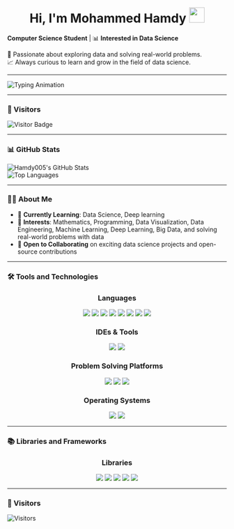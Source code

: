 <h1 align="center">Hi, I'm Mohammed Hamdy <img src="https://media.giphy.com/media/hvRJCLFzcasrR4ia7z/giphy.gif" width="35"></h1>

**Computer Science Student** | 📊 **Interested in Data Science**  

🌟 Passionate about exploring data and solving real-world problems.  
📈 Always curious to learn and grow in the field of data science.  

---

![Typing Animation](https://readme-typing-svg.herokuapp.com?font=Fira+Code&size=24&duration=3000&pause=500&color=FF5733&center=true&vCenter=true&width=500&lines=I+Love+Data+Science)

---

### 🧮 Visitors  
![Visitor Badge](https://visitor-badge.laobi.icu/badge?page_id=Hamdy005.Hamdy005)
  
---

### 📊 GitHub Stats  
![Hamdy005's GitHub Stats](https://github-readme-stats.vercel.app/api?username=Hamdy005&show_icons=true&theme=radical)  
![Top Languages](https://github-readme-stats.vercel.app/api/top-langs/?username=Hamdy005&layout=compact&theme=radical)

---

### 🧑‍💻 About Me  

- 💼 **Currently Learning**: Data Science, Deep learning
- 🚀 **Interests**: Mathematics, Programming, Data Visualization, Data Engineering, Machine Learning, Deep Learning, Big Data, and solving real-world problems with data
- 🌱 **Open to Collaborating** on exciting data science projects and open-source contributions  

---

### 🛠 Tools and Technologies  

<div align="center">
  <h3>Languages</h3>
  <p>
    <img src="https://img.shields.io/badge/-C-00599C?style=for-the-badge&logo=c&logoColor=white"/>
    <img src="https://img.shields.io/badge/-C++-00599C?style=for-the-badge&logo=c%2B%2B&logoColor=white"/>
    <img src="https://img.shields.io/badge/-Python-3776AB?style=for-the-badge&logo=python&logoColor=white"/>
    <img src="https://img.shields.io/badge/-Java-007396?style=for-the-badge&logo=java&logoColor=white"/>
    <img src="https://img.shields.io/badge/-HTML5-E34F26?style=for-the-badge&logo=html5&logoColor=white"/>
    <img src="https://img.shields.io/badge/-CSS3-1572B6?style=for-the-badge&logo=css3&logoColor=white"/>
    <img src="https://img.shields.io/badge/-JavaScript-F7DF1E?style=for-the-badge&logo=javascript&logoColor=black"/>
    <img src="https://img.shields.io/badge/-SQL-F80000?style=for-the-badge&logo=sql&logoColor=white"/>
  </p>
  
  <h3>IDEs & Tools</h3>
  <p>
    <img src="https://img.shields.io/badge/-VS%20Code-0078D7?style=for-the-badge&logo=visual-studio-code&logoColor=white"/>
    <img src="https://img.shields.io/badge/-Jupyter%20Notebook-F37626?style=for-the-badge&logo=jupyter&logoColor=white"/>
  </p>

  <h3>Problem Solving Platforms</h3>
  <p>
    <img src="https://img.shields.io/badge/-Codeforces-445f9d?style=for-the-badge&logo=Codeforces&logoColor=white"/>
    <img src="https://img.shields.io/badge/-LeetCode-000000?style=for-the-badge&logo=LeetCode&logoColor=d16c06"/>
    <img src="https://img.shields.io/badge/-Kaggle-035a7d?style=for-the-badge&logo=kaggle&logoColor=white"/>
  </p>

  <h3>Operating Systems</h3>
  <p>
    <img src="https://img.shields.io/badge/-Windows-0078D6?style=for-the-badge&logo=windows&logoColor=white"/>
    <img src="https://img.shields.io/badge/-Linux-FCC624?style=for-the-badge&logo=linux&logoColor=black"/>
  </p>
</div>

---

### 📚 Libraries and Frameworks  

<div align="center">
  <h3>Libraries</h3>
  <p>
    <img src="https://img.shields.io/badge/-NumPy-013243?style=for-the-badge&logo=numpy&logoColor=white"/>
    <img src="https://img.shields.io/badge/-Pandas-150458?style=for-the-badge&logo=pandas&logoColor=white"/>
    <img src="https://img.shields.io/badge/-Matplotlib-11557C?style=for-the-badge&logo=matplotlib&logoColor=white"/>
    <img src="https://img.shields.io/badge/-Seaborn-6A8DFF?style=for-the-badge&logo=seaborn&logoColor=white"/>
    <img src="https://img.shields.io/badge/-Scikit%20Learn-F7931E?style=for-the-badge&logo=scikit-learn&logoColor=white"/>
  </p>
</div>

---

### 🧮 Visitors  
![Visitors](https://visitor-badge.laobi.icu/badge?page_id=Hamdy005.Hamdy005)
